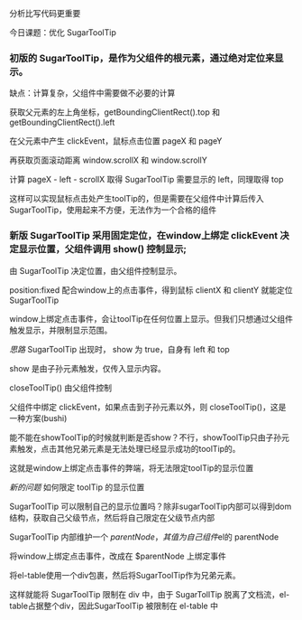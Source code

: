 分析比写代码更重要

今日课题：优化 SugarToolTip


### 初版的 SugarToolTip，是作为父组件的根元素，通过绝对定位来显示。

缺点：计算复杂，父组件中需要做不必要的计算

获取父元素的左上角坐标，getBoundingClientRect().top 和 getBoundingClientRect().left

在父元素中产生 clickEvent，鼠标点击位置 pageX 和 pageY

再获取页面滚动距离 window.scrollX 和 window.scrollY

计算 pageX - left - scrollX 取得 SugarToolTip 需要显示的 left，同理取得 top

这样可以实现鼠标点击处产生toolTip的，但是需要在父组件中计算后传入 SugarToolTip，使用起来不方便，无法作为一个合格的组件

### 新版 SugarToolTip 采用固定定位，在window上绑定 clickEvent 决定显示位置，父组件调用 show() 控制显示;

由 SugarToolTip 决定位置，由父组件控制显示。

position:fixed 配合window上的点击事件，得到鼠标 clientX 和 clientY 就能定位 SugarToolTip

window上绑定点击事件，会让toolTip在任何位置上显示。但我们只想通过父组件触发显示，并限制显示范围。

*思路* SugarToolTip 出现时， show 为 true，自身有 left 和 top

show 是由子孙元素触发，仅传入显示内容。

closeToolTip() 由父组件控制

父组件中绑定 clickEvent，如果点击到子孙元素以外，则 closeToolTip()，这是一种方案(bushi)

能不能在showToolTip的时候就判断是否show？不行，showToolTip只由子孙元素触发，点击其他兄弟元素是无法处理已经显示成功的toolTip的。

这就是window上绑定点击事件的弊端，将无法限定toolTip的显示位置

*新的问题* 如何限定 toolTip 的显示位置

SugarToolTip 可以限制自己的显示位置吗？除非sugarToolTip内部可以得到dom结构，获取自己父级节点，然后将自己限定在父级节点内部

SugarToolTip 内部维护一个 $parentNode，其值为自己组件$el的 parentNode

将window上绑定点击事件，改成在 $parentNode 上绑定事件

将el-table使用一个div包裹，然后将SugarToolTip作为兄弟元素。

这样就能将 SugarToolTip 限制在 div 中，由于 SugarTollTip 脱离了文档流，el-table占据整个div，因此SugarToolTip 被限制在 el-table 中
